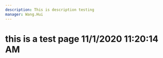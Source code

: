 ```yaml
---
description: This is description testing
manager: Wang.Hui
---
```

# this is a test page 11/1/2020 11:20:14 AM